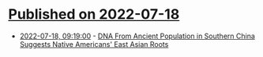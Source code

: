 # [Published on 2022-07-18](index.md)

* [2022-07-18, 09:19:00](https://soylentnews.org/article.pl?sid=22/07/17/1437254&from=rss) - [DNA From Ancient Population in Southern China Suggests Native Americans' East Asian Roots](https://soylentnews.org/article.pl?sid=22/07/17/1437254&from=rss)
